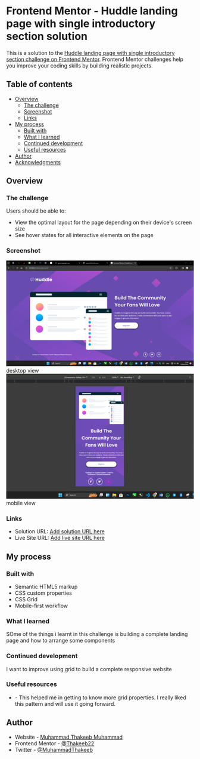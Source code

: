 # Frontend Mentor - Huddle landing page with single introductory section solution

This is a solution to the [Huddle landing page with single introductory section challenge on Frontend Mentor](https://www.frontendmentor.io/challenges/huddle-landing-page-with-a-single-introductory-section-B_2Wvxgi0). Frontend Mentor challenges help you improve your coding skills by building realistic projects.

## Table of contents

- [Overview](#overview)
  - [The challenge](#the-challenge)
  - [Screenshot](#screenshot)
  - [Links](#links)
- [My process](#my-process)
  - [Built with](#built-with)
  - [What I learned](#what-i-learned)
  - [Continued development](#continued-development)
  - [Useful resources](#useful-resources)
- [Author](#author)
- [Acknowledgments](#acknowledgments)


## Overview

### The challenge

Users should be able to:

- View the optimal layout for the page depending on their device's screen size
- See hover states for all interactive elements on the page

### Screenshot

![](./images/Destop%20view.PNG) desktop view
![](./images/mobile%20view.PNG) mobile view

### Links

- Solution URL: [Add solution URL here](https://thakeeb22.github.io/Huddle-project/)
- Live Site URL: [Add live site URL here](https://thakeeb22.github.io/Huddle-project/)

## My process

### Built with

- Semantic HTML5 markup
- CSS custom properties
- CSS Grid
- Mobile-first workflow

### What I learned

SOme of the things i learnt in this challenge is building a complete landing page and how to arrange some components



### Continued development

I want to improve using grid to build a complete responsive website 


### Useful resources

- [](https://www.w3schools.com) - This helped me in getting to know more grid properties. I really liked this pattern and will use it going forward.



## Author

- Website - [Muhammad Thakeeb Muhammad](https://thakeeb22.github.io/mt-tech-designs/)
- Frontend Mentor - [@Thakeeb22](https://www.frontendmentor.io/profile/Thakeeb22)
- Twitter - [@MuhammadThakeeb](https://www.twitter.com/MuhammadThakeeb)